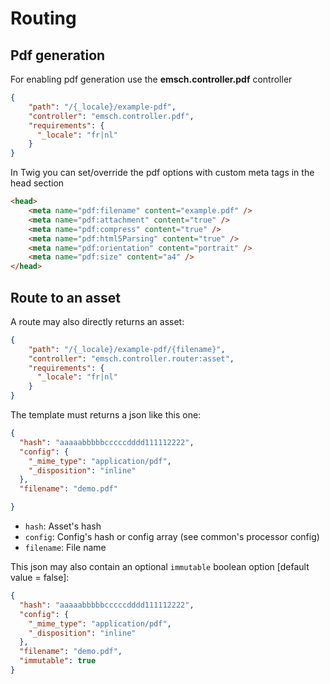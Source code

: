 # Routing

## Pdf generation

For enabling pdf generation use the **emsch.controller.pdf** controller
```json
{
    "path": "/{_locale}/example-pdf",
    "controller": "emsch.controller.pdf",
    "requirements": {
      "_locale": "fr|nl"
    }
}
```
In Twig you can set/override the pdf options with custom meta tags in the head section
```html
<head>
    <meta name="pdf:filename" content="example.pdf" />
    <meta name="pdf:attachment" content="true" />
    <meta name="pdf:compress" content="true" />
    <meta name="pdf:html5Parsing" content="true" />
    <meta name="pdf:orientation" content="portrait" />
    <meta name="pdf:size" content="a4" />
</head>
```

## Route to an asset

A route may also directly returns an asset:
```json
{
    "path": "/{_locale}/example-pdf/{filename}",
    "controller": "emsch.controller.router:asset",
    "requirements": {
      "_locale": "fr|nl"
    }
}
```

The template must returns a json like this one:

```json
{
  "hash": "aaaaabbbbbcccccdddd111112222",
  "config": {
    "_mime_type": "application/pdf",
    "_disposition": "inline"
  },
  "filename": "demo.pdf"

}
```

 - `hash`: Asset's hash
 - `config`: Config's hash or config array (see common's processor config)
 - `filename`: File name

This json may also contain an optional `immutable` boolean option [default value = false]:

```json
{
  "hash": "aaaaabbbbbcccccdddd111112222",
  "config": {
    "_mime_type": "application/pdf",
    "_disposition": "inline"
  },
  "filename": "demo.pdf",
  "immutable": true
}
```